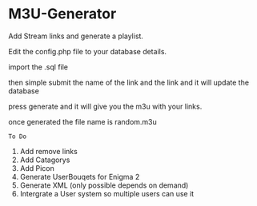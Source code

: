 # M3U-Generator
Add Stream links and generate a playlist.

Edit the config.php file to your database details.

import the .sql file

then simple submit the name of the link and the link and it will update the database

press generate and it will give you the m3u with your links.

once generated the file name is random.m3u

```
To Do
```

1. Add remove links
2. Add Catagorys
3. Add Picon
4. Generate UserBouqets for Enigma 2
5. Generate XML (only possible depends on demand)
6. Intergrate a User system so multiple users can use it
